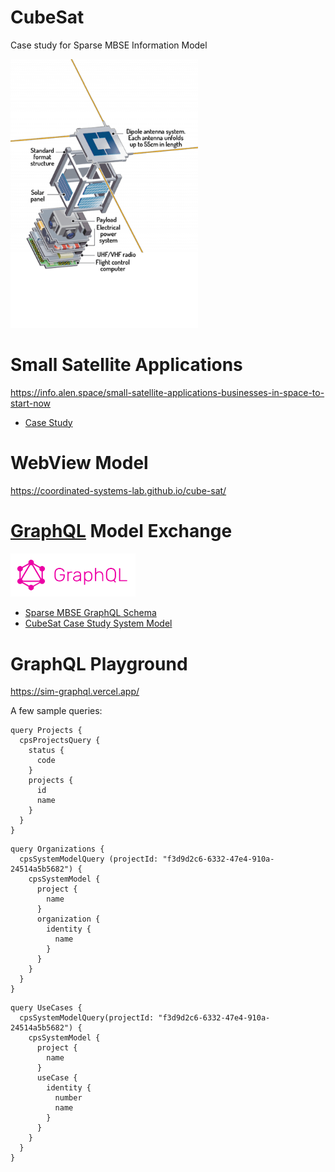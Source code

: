 # CubeSat
Case study for Sparse MBSE Information Model

<img src="images/Alen-Space-CubeSats-sketch-400x573.png" width="300">

# Small Satellite Applications

https://info.alen.space/small-satellite-applications-businesses-in-space-to-start-now

* [Case Study](./common/lume-1-cubesat-case-study-updated.pdf)

# WebView Model
https://coordinated-systems-lab.github.io/cube-sat/

# [GraphQL](https://graphql.org/) Model Exchange

<img src="images/graphql.png" width="200">

* [Sparse MBSE GraphQL Schema](./graphql/mbse-metamodel.graphql)
* [CubeSat Case Study System Model](./graphql/fire-sensing.json)

# GraphQL Playground
https://sim-graphql.vercel.app/

A few sample queries:
```
query Projects {
  cpsProjectsQuery {
    status {
      code
    }
    projects {
      id
      name
    }
  }
}
```
```
query Organizations {
  cpsSystemModelQuery (projectId: "f3d9d2c6-6332-47e4-910a-24514a5b5682") {
    cpsSystemModel {
      project {
        name
      }
      organization {
        identity {
          name
        }
      }
    }
  }
}
```
```
query UseCases {
  cpsSystemModelQuery(projectId: "f3d9d2c6-6332-47e4-910a-24514a5b5682") {
    cpsSystemModel {
      project {
        name
      }
      useCase {
        identity {
          number
          name
        }
      }
    }
  }
}
```
